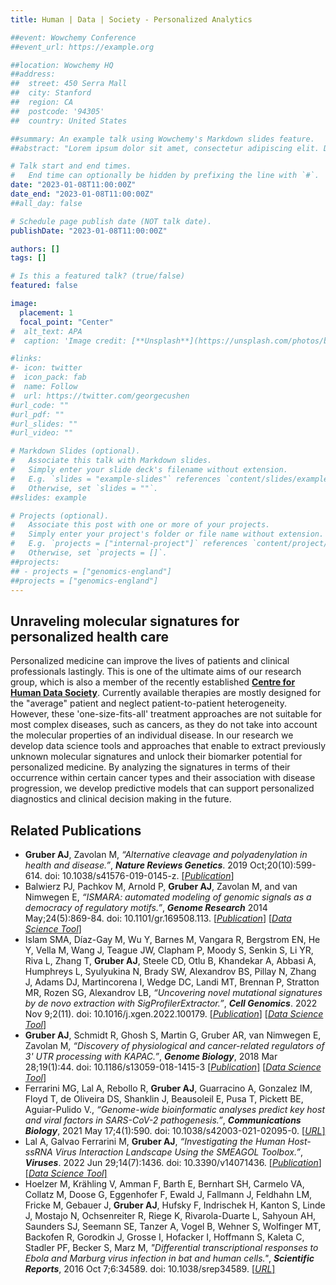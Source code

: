 ```yaml
---
title: Human | Data | Society - Personalized Analytics

##event: Wowchemy Conference
##event_url: https://example.org

##location: Wowchemy HQ
##address:
##  street: 450 Serra Mall
##  city: Stanford
##  region: CA
##  postcode: '94305'
##  country: United States

##summary: An example talk using Wowchemy's Markdown slides feature.
##abstract: "Lorem ipsum dolor sit amet, consectetur adipiscing elit. Duis posuere tellusac convallis placerat. Proin tincidunt magna sed ex sollicitudin condimentum. Sed ac faucibus dolor, scelerisque sollicitudin nisi. Cras purus urna, suscipit quis sapien eu, pulvinar tempor diam."

# Talk start and end times.
#   End time can optionally be hidden by prefixing the line with `#`.
date: "2023-01-08T11:00:00Z"
date_end: "2023-01-08T11:00:00Z"
##all_day: false

# Schedule page publish date (NOT talk date).
publishDate: "2023-01-08T11:00:00Z"

authors: []
tags: []

# Is this a featured talk? (true/false)
featured: false

image:
  placement: 1
  focal_point: "Center"
#  alt_text: APA
#  caption: 'Image credit: [**Unsplash**](https://unsplash.com/photos/bzdhc5b3Bxs)'

#links:
#- icon: twitter
#  icon_pack: fab
#  name: Follow
#  url: https://twitter.com/georgecushen
#url_code: ""
#url_pdf: ""
#url_slides: ""
#url_video: ""

# Markdown Slides (optional).
#   Associate this talk with Markdown slides.
#   Simply enter your slide deck's filename without extension.
#   E.g. `slides = "example-slides"` references `content/slides/example-slides.md`.
#   Otherwise, set `slides = ""`.
##slides: example

# Projects (optional).
#   Associate this post with one or more of your projects.
#   Simply enter your project's folder or file name without extension.
#   E.g. `projects = ["internal-project"]` references `content/project/deep-learning/index.md`.
#   Otherwise, set `projects = []`.
##projects:
## - projects = ["genomics-england"]
##projects = ["genomics-england"]
---
```


## Unraveling molecular signatures for personalized health care

Personalized medicine can improve the lives of patients and clinical professionals lastingly. This is one of the ultimate aims of our research group, which is also a member of the recently established [**Centre for Human Data Society**](https://www.uni-konstanz.de/forschen/forschungseinrichtungen/centre-for-human-data-society/). Currently available therapies are mostly designed for the "average" patient and neglect patient-to-patient heterogeneity. However, these 'one-size-fits-all' treatment approaches are not suitable for most complex diseases, such as cancers, as they do not take into account the molecular properties of an individual disease. In our research we develop data science tools and approaches that enable to extract previously unknown molecular signatures and unlock their biomarker potential for personalized medicine. By analyzing the signatures in terms of their occurrence within certain cancer types and their association with disease progression, we develop predictive models that can support personalized diagnostics and clinical decision making in the future.

## Related Publications

 - **Gruber AJ**, Zavolan M, *“Alternative cleavage and polyadenylation in health and disease.”*, ***Nature Reviews Genetics***. 2019 Oct;20(10):599-614. doi: 10.1038/s41576-019-0145-z. [[*Publication*]](https://www.nature.com/articles/s41576-019-0145-z)
 - Balwierz PJ, Pachkov M, Arnold P, **Gruber AJ**, Zavolan M, and van Nimwegen E, *“ISMARA: automated modeling of genomic signals as a democracy of regulatory motifs.”*, ***Genome Research*** 2014 May;24(5):869-84. doi: 10.1101/gr.169508.113. [[*Publication*]](https://genome.cshlp.org/content/24/5/869.long) [[*Data Science Tool*]](https://ismara.unibas.ch/mara/)
 - Islam SMA, Díaz-Gay M, Wu Y, Barnes M, Vangara R, Bergstrom EN, He Y, Vella M, Wang J, Teague JW, Clapham P, Moody S, Senkin S, Li YR, Riva L, Zhang T, **Gruber AJ**, Steele CD, Otlu B, Khandekar A, Abbasi A, Humphreys L, Syulyukina N, Brady SW, Alexandrov BS, Pillay N, Zhang J, Adams DJ, Martincorena I, Wedge DC, Landi MT, Brennan P, Stratton MR, Rozen SG, Alexandrov LB, *“Uncovering novel mutational signatures by de novo extraction with SigProfilerExtractor.”*, ***Cell Genomics***. 2022 Nov 9;2(11). doi: 10.1016/j.xgen.2022.100179. [[*Publication*]](https://www.sciencedirect.com/science/article/pii/S2666979X22001240?via%3Dihub) [[*Data Science Tool*]](https://github.com/AlexandrovLab/SigProfilerExtractor)
 - **Gruber AJ**, Schmidt R, Ghosh S, Martin G, Gruber AR, van Nimwegen E, Zavolan M, *“Discovery of physiological and cancer-related regulators of 3' UTR processing with KAPAC.”*, ***Genome Biology***, 2018 Mar 28;19(1):44. doi: 10.1186/s13059-018-1415-3 [[*Publication*]](https://genomebiology.biomedcentral.com/articles/10.1186/s13059-018-1415-3) [[*Data Science Tool*]](https://github.com/zavolanlab/PAQR_KAPAC)
 - Ferrarini MG, Lal A, Rebollo R, **Gruber AJ**, Guarracino A, Gonzalez IM, Floyd T, de Oliveira DS, Shanklin J, Beausoleil E, Pusa T, Pickett BE, Aguiar-Pulido V., *“Genome-wide bioinformatic analyses predict key host and viral factors in SARS-CoV-2 pathogenesis.”*, ***Communications Biology***, 2021 May 17;4(1):590. doi: 10.1038/s42003-021-02095-0. [[*URL*]](https://www.nature.com/articles/s42003-021-02095-0)
 - Lal A, Galvao Ferrarini M, **Gruber AJ**, *“Investigating the Human Host-ssRNA Virus Interaction Landscape Using the SMEAGOL Toolbox.”*, ***Viruses***. 2022 Jun 29;14(7):1436. doi: 10.3390/v14071436. [[*Publication*]](https://www.mdpi.com/1999-4915/14/7/1436) [[*Data Science Tool*]](https://github.com/gruber-sciencelab/SMEAGOL)
 - Hoelzer M, Krähling V, Amman F, Barth E, Bernhart SH, Carmelo VA, Collatz M, Doose G, Eggenhofer F, Ewald J, Fallmann J, Feldhahn LM, Fricke M, Gebauer J, **Gruber AJ**, Hufsky F, Indrischek H, Kanton S, Linde J, Mostajo N, Ochsenreiter R, Riege K, Rivarola-Duarte L, Sahyoun AH, Saunders SJ, Seemann SE, Tanzer A, Vogel B, Wehner S, Wolfinger MT, Backofen R, Gorodkin J, Grosse I, Hofacker I, Hoffmann S, Kaleta C, Stadler PF, Becker S, Marz M, *"Differential transcriptional responses to Ebola and Marburg virus infection in bat and human cells."*, ***Scientific Reports***, 2016 Oct 7;6:34589. doi: 10.1038/srep34589. [[*URL*]](https://www.nature.com/articles/srep34589)



